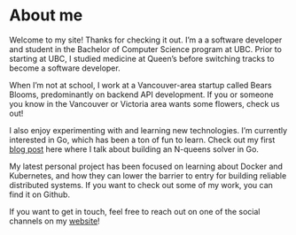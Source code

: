 # About me
Welcome to my site! Thanks for checking it out. I’m a a software developer and student in the Bachelor of Computer Science program at UBC. Prior to starting at UBC, I studied medicine at Queen’s before switching tracks to become a software developer.

When I’m not at school, I work at a Vancouver-area startup called Bears Blooms, predominantly on backend API development. If you or someone you know in the Vancouver or Victoria area wants some flowers, check us out!

I also enjoy experimenting with and learning new technologies. I’m currently interested in Go, which has been a ton of fun to learn. Check out my first [blog post](https://adammitha.com/post/backtracking/) here where I talk about building an N-queens solver in Go.

My latest personal project has been focused on learning about Docker and Kubernetes, and how they can lower the barrier to entry for building reliable distributed systems. If you want to check out some of my work, you can find it on Github.

If you want to get in touch, feel free to reach out on one of the social channels on my [website](https://adammitha.com/)!

<!--
**adammitha/adammitha** is a ✨ _special_ ✨ repository because its `README.md` (this file) appears on your GitHub profile.

Here are some ideas to get you started:

- 🔭 I’m currently working on ...
- 🌱 I’m currently learning ...
- 👯 I’m looking to collaborate on ...
- 🤔 I’m looking for help with ...
- 💬 Ask me about ...
- 📫 How to reach me: ...
- 😄 Pronouns: ...
- ⚡ Fun fact: ...
-->
